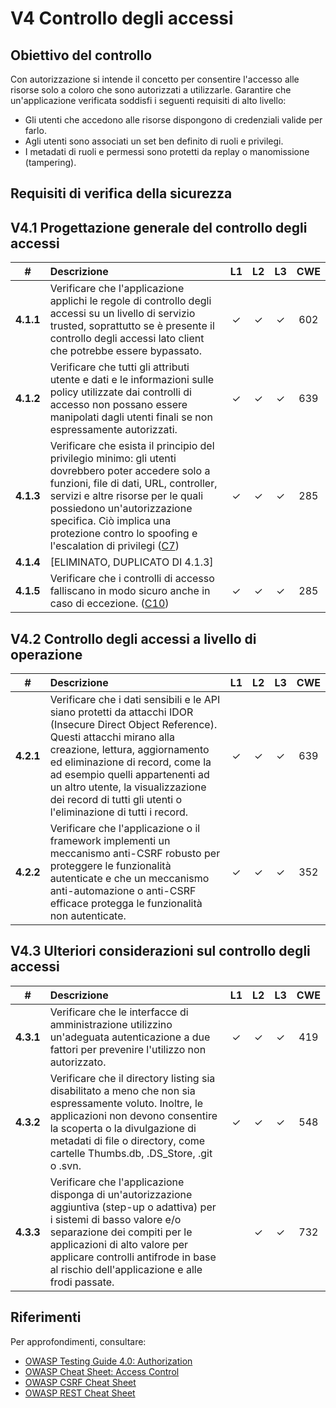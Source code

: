 # V4 Controllo degli accessi

## Obiettivo del controllo

Con autorizzazione si intende il concetto per consentire l'accesso alle risorse solo a coloro che sono autorizzati a utilizzarle. Garantire che un'applicazione verificata soddisfi i seguenti requisiti di alto livello:

* Gli utenti che accedono alle risorse dispongono di credenziali valide per farlo.
* Agli utenti sono associati un set ben definito di ruoli e privilegi.
* I metadati di ruoli e permessi sono protetti da replay o manomissione (tampering).

## Requisiti di verifica della sicurezza

## V4.1 Progettazione generale del controllo degli accessi

| # | Descrizione | L1 | L2 | L3 | CWE |
| :---: | :--- | :---: | :---:| :---: | :---: |
| **4.1.1** | Verificare che l'applicazione applichi le regole di controllo degli accessi su un livello di servizio trusted, soprattutto se è presente il controllo degli accessi lato client che potrebbe essere bypassato. | ✓ | ✓ | ✓ | 602 |
| **4.1.2** | Verificare che tutti gli attributi utente e dati e le informazioni sulle policy utilizzate dai controlli di accesso non possano essere manipolati dagli utenti finali se non espressamente autorizzati. | ✓ | ✓ | ✓ | 639 |
| **4.1.3** | Verificare che esista il principio del privilegio minimo: gli utenti dovrebbero poter accedere solo a funzioni, file di dati, URL, controller, servizi e altre risorse per le quali possiedono un'autorizzazione specifica. Ciò implica una protezione contro lo spoofing e l'escalation di privilegi ([C7](https://owasp.org/www-project-proactive-controls/#div-numbering)) | ✓ | ✓ | ✓ | 285 |
| **4.1.4** | [ELIMINATO, DUPLICATO DI 4.1.3] | | | | |
| **4.1.5** | Verificare che i controlli di accesso falliscano in modo sicuro anche in caso di eccezione. ([C10](https://owasp.org/www-project-proactive-controls/#div-numbering)) | ✓ | ✓ | ✓ | 285 |

## V4.2 Controllo degli accessi a livello di operazione

| # | Descrizione | L1 | L2 | L3 | CWE |
| :---: | :--- | :---: | :---:| :---: | :---: |
| **4.2.1** | Verificare che i dati sensibili e le API siano protetti da attacchi IDOR (Insecure Direct Object Reference). Questi attacchi mirano alla creazione, lettura, aggiornamento ed eliminazione di record, come la ad esempio quelli appartenenti ad un altro utente, la visualizzazione dei record di tutti gli utenti o l'eliminazione di tutti i record. | ✓ | ✓ | ✓ | 639 |
| **4.2.2** | Verificare che l'applicazione o il framework implementi un meccanismo anti-CSRF robusto per proteggere le funzionalità autenticate e che un meccanismo anti-automazione o anti-CSRF efficace protegga le funzionalità non autenticate. | ✓ | ✓ | ✓ | 352 |

## V4.3 Ulteriori considerazioni sul controllo degli accessi

| # | Descrizione | L1 | L2 | L3 | CWE |
| :---: | :--- | :---: | :---:| :---: | :---: |
| **4.3.1** | Verificare che le interfacce di amministrazione utilizzino un'adeguata autenticazione a due fattori per prevenire l'utilizzo non autorizzato. | ✓ | ✓ | ✓ | 419 |
| **4.3.2** | Verificare che il directory listing sia disabilitato a meno che non sia espressamente voluto. Inoltre, le applicazioni non devono consentire la scoperta o la divulgazione di metadati di file o directory, come cartelle Thumbs.db, .DS_Store, .git o .svn. | ✓ | ✓ | ✓ | 548 |
| **4.3.3** | Verificare che l'applicazione disponga di un'autorizzazione aggiuntiva (step-up o adattiva) per i sistemi di basso valore e/o separazione dei compiti per le applicazioni di alto valore per applicare controlli antifrode in base al rischio dell'applicazione e alle frodi passate. | | ✓ | ✓ | 732 |

## Riferimenti

Per approfondimenti, consultare:

* [OWASP Testing Guide 4.0: Authorization](https://owasp.org/www-project-web-security-testing-guide/v41/4-Web_Application_Security_Testing/05-Authorization_Testing/README.html)
* [OWASP Cheat Sheet: Access Control](https://cheatsheetseries.owasp.org/cheatsheets/Access_Control_Cheat_Sheet.html)
* [OWASP CSRF Cheat Sheet](https://cheatsheetseries.owasp.org/cheatsheets/Cross-Site_Request_Forgery_Prevention_Cheat_Sheet.html)
* [OWASP REST Cheat Sheet](https://cheatsheetseries.owasp.org/cheatsheets/REST_Security_Cheat_Sheet.html)
